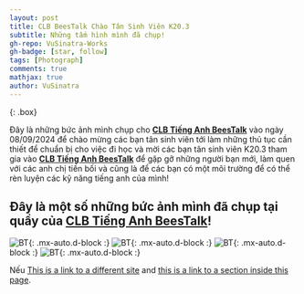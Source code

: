 ```yaml
---
layout: post
title: CLB BeesTalk Chào Tân Sinh Viên K20.3
subtitle: Những tấm hình mình đã chụp!
gh-repo: VuSinatra-Works
gh-badge: [star, follow]
tags: [Photograph]
comments: true
mathjax: true
author: VuSinatra
---
```


{: .box}

Đây là những bức ảnh mình chụp cho **[CLB Tiếng Anh BeesTalk](https://www.facebook.com/beestalkfpoly)** vào ngày 08/09/2024 để chào mừng các bạn tân sinh viên tới làm những thủ tục cần thiết để chuẩn bị cho việc đi học và mời các bạn tân sinh viên K20.3 tham gia vào **[CLB Tiếng Anh BeesTalk](https://www.facebook.com/beestalkfpoly)** để gặp gỡ những người bạn mới, làm quen với các anh chị tiền bối và cũng là để các bạn có một môi trường để có thể rèn luyện các kỹ năng tiếng anh của mình!


## Đây là một số những bức ảnh mình đã chụp tại quầy của **[CLB Tiếng Anh BeesTalk](https://www.facebook.com/beestalkfpoly)**!


![BT](https://beautifuljekyll.com/assets/img/crepe.jpg){: .mx-auto.d-block :}
![BT](https://beautifuljekyll.com/assets/img/crepe.jpg){: .mx-auto.d-block :}
![BT](https://beautifuljekyll.com/assets/img/crepe.jpg){: .mx-auto.d-block :}
![BT](https://beautifuljekyll.com/assets/img/crepe.jpg){: .mx-auto.d-block :}


Nếu [This is a link to a different site](https://deanattali.com/) and [this is a link to a section inside this page](#local-urls).
